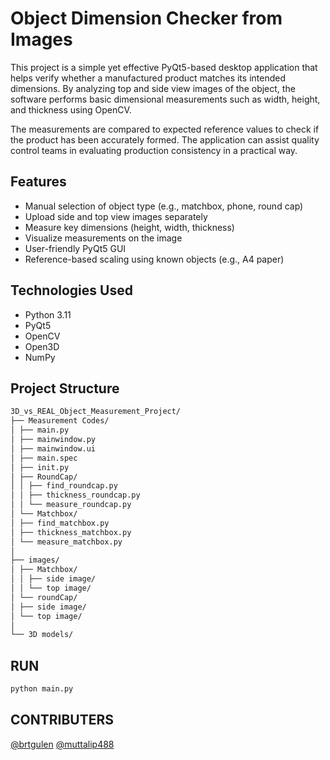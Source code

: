 #  Object Dimension Checker from Images

This project is a simple yet effective PyQt5-based desktop application that helps verify whether a manufactured product matches its intended dimensions. By analyzing top and side view images of the object, the software performs basic dimensional measurements such as width, height, and thickness using OpenCV.

The measurements are compared to expected reference values to check if the product has been accurately formed. The application can assist quality control teams in evaluating production consistency in a practical way.

##  Features

- Manual selection of object type (e.g., matchbox, phone, round cap)
- Upload side and top view images separately
- Measure key dimensions (height, width, thickness)
- Visualize measurements on the image
- User-friendly PyQt5 GUI
- Reference-based scaling using known objects (e.g., A4 paper)

##  Technologies Used

- Python 3.11
- PyQt5
- OpenCV
- Open3D
- NumPy

## Project Structure
```bash
3D_vs_REAL_Object_Measurement_Project/
├── Measurement Codes/
│ ├── main.py
│ ├── mainwindow.py
│ ├── mainwindow.ui
│ ├── main.spec
│ ├── init.py
│ ├── RoundCap/
│ │ ├── find_roundcap.py
│ │ ├── thickness_roundcap.py
│ │ └── measure_roundcap.py
│ └── Matchbox/
│ ├── find_matchbox.py
│ ├── thickness_matchbox.py
│ └── measure_matchbox.py
│
├── images/
│ ├── Matchbox/
│ │ ├── side image/
│ │ └── top image/
│ └── roundCap/
│ ├── side image/
│ └── top image/
│
└── 3D models/
```
## RUN
```bash
python main.py
```

## CONTRIBUTERS
[@brtgulen](https://github.com/brtgulen)
    [@muttalip488](https://github.com/muttalip488)


